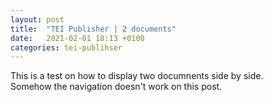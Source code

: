 ```yaml
---
layout: post
title:  "TEI Publisher | 2 documents"
date:   2021-02-01 18:13 +0100
categories: tei-publihser
---
```


This is a test on how to display two documnents side by side.  
Somehow the navigation doesn't work on this post.  

<head>
    <meta charset="UTF-8">
    <meta name="viewport" content="width=device-width, initial-scale=1.0">
    <meta http-equiv="X-UA-Compatible" content="ie=edge">
    <title>TEI Publisher Webcomponents Example</title>
    <script src="https://unpkg.com/@webcomponents/webcomponentsjs@2.4.3/webcomponents-loader.js"></script>
    <script type="module" src="https://unpkg.com/@teipublisher/pb-components@latest/dist/pb-components-bundle.js"></script>
    <script type="module" src="https://unpkg.com/@teipublisher/pb-components@latest/dist/pb-leaflet-map.js"></script>
    <style>
      @import url("https://fonts.googleapis.com/css?family=Oswald|Roboto&display=swap")"
        body {
            margin: 10px 20px;
            font-size: 16px;
            font-family: "Roboto", "Noto", sans - serif;
            line-height: 1.42857;
            font-weight: 300;
            color: #333333;
            --paper-tooltip-delay-in: 200;
        }
        main {
            height: 70vh;
            overflow: auto;
            display: flex;
            justify-content: space-between;
            }
            pb-view {
            flex: 1 0;
        }
        pb-navigation[direction="forward"] {
            float: right;
            color: green;
        }
        /* Color of navigation */
        paper-fab{
            background: lightsteelblue;
        }
        paper-fab:hover{
            background: steelblue;
        }
    </style>
</head>
<pb-page endpoint="https://teipublisher.com/exist/apps/tei-publisher">
    <pb-document id="document1" path="test/kant_rvernunft_1781.TEI-P5.xml" odd="dta" view="page"></pb-document>
    <pb-document id="document2" path="doc/documentation.xml" odd="docbook" view="div"></pb-document>
    <!-- Navigate to next page -->
    <pb-navigation direction="forward" keyboard="right" emit="kant" subscribe="kant">
        <paper-fab icon="icons:chevron-right"></paper-fab>
    </pb-navigation>
    <!-- Navigate to previous page -->
    <pb-navigation direction="backward" keyboard="left" emit="kant" subscribe="kant">
        <paper-fab icon="icons:chevron-left"></paper-fab>
    </pb-navigation>
    <!-- Display two document views side by side -->
    <main>
      <pb-view id="view1" src="document1"></pb-view>
      <pb-view id="view2" src="document2"></pb-view>
    </main>
  </pb-page>
